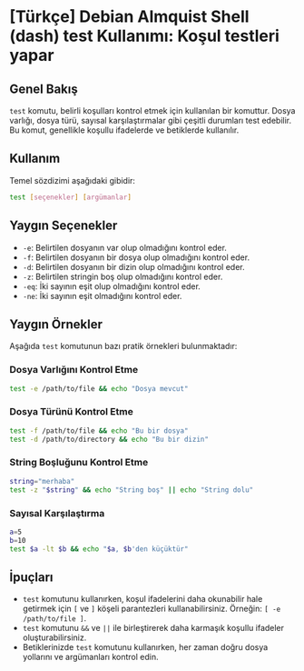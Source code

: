 # [Türkçe] Debian Almquist Shell (dash) test Kullanımı: Koşul testleri yapar

## Genel Bakış
`test` komutu, belirli koşulları kontrol etmek için kullanılan bir komuttur. Dosya varlığı, dosya türü, sayısal karşılaştırmalar gibi çeşitli durumları test edebilir. Bu komut, genellikle koşullu ifadelerde ve betiklerde kullanılır.

## Kullanım
Temel sözdizimi aşağıdaki gibidir:

```bash
test [seçenekler] [argümanlar]
```

## Yaygın Seçenekler
- `-e`: Belirtilen dosyanın var olup olmadığını kontrol eder.
- `-f`: Belirtilen dosyanın bir dosya olup olmadığını kontrol eder.
- `-d`: Belirtilen dosyanın bir dizin olup olmadığını kontrol eder.
- `-z`: Belirtilen stringin boş olup olmadığını kontrol eder.
- `-eq`: İki sayının eşit olup olmadığını kontrol eder.
- `-ne`: İki sayının eşit olmadığını kontrol eder.

## Yaygın Örnekler
Aşağıda `test` komutunun bazı pratik örnekleri bulunmaktadır:

### Dosya Varlığını Kontrol Etme
```bash
test -e /path/to/file && echo "Dosya mevcut"
```

### Dosya Türünü Kontrol Etme
```bash
test -f /path/to/file && echo "Bu bir dosya"
test -d /path/to/directory && echo "Bu bir dizin"
```

### String Boşluğunu Kontrol Etme
```bash
string="merhaba"
test -z "$string" && echo "String boş" || echo "String dolu"
```

### Sayısal Karşılaştırma
```bash
a=5
b=10
test $a -lt $b && echo "$a, $b'den küçüktür"
```

## İpuçları
- `test` komutunu kullanırken, koşul ifadelerini daha okunabilir hale getirmek için `[` ve `]` köşeli parantezleri kullanabilirsiniz. Örneğin: `[ -e /path/to/file ]`.
- `test` komutunu `&&` ve `||` ile birleştirerek daha karmaşık koşullu ifadeler oluşturabilirsiniz.
- Betiklerinizde `test` komutunu kullanırken, her zaman doğru dosya yollarını ve argümanları kontrol edin.